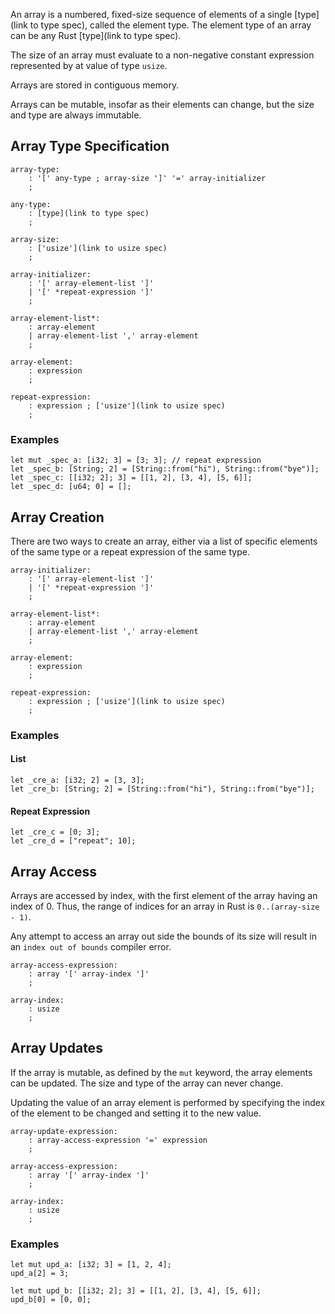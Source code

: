 An array is a numbered, fixed-size sequence of elements of a single [type](link to type spec), called the element type. The element type of an array can be any Rust [type](link to type spec). 

The size of an array must evaluate to a non-negative constant expression represented by at value of type `usize`.

Arrays are stored in contiguous memory.

Arrays can be mutable, insofar as their elements can change, but the size and type are always immutable.

## Array Type Specification

```
array-type:
    : '[' any-type ; array-size ']' '=' array-initializer 
    ;

any-type:
    : [type](link to type spec)
    ;

array-size:
    : ['usize'](link to usize spec)
    ;

array-initializer:
    : '[' array-element-list ']'
    | '[' *repeat-expression ']'
    ;

array-element-list*:
    : array-element
    | array-element-list ',' array-element
    ;

array-element:
    : expression
    ;

repeat-expression:
    : expression ; ['usize'](link to usize spec)
    ;
```

### Examples

```
let mut _spec_a: [i32; 3] = [3; 3]; // repeat expression
let _spec_b: [String; 2] = [String::from("hi"), String::from("bye")];
let _spec_c: [[i32; 2]; 3] = [[1, 2], [3, 4], [5, 6]];
let _spec_d: [u64; 0] = [];
```


## Array Creation

There are two ways to create an array, either via a list of specific elements of the same type or a repeat expression of the same type.

```
array-initializer:
    : '[' array-element-list ']'
    | '[' *repeat-expression ']'
    ;

array-element-list*:
    : array-element
    | array-element-list ',' array-element
    ;

array-element:
    : expression
    ;

repeat-expression:
    : expression ; ['usize'](link to usize spec)
    ;
```

### Examples

#### List

```
let _cre_a: [i32; 2] = [3, 3];
let _cre_b: [String; 2] = [String::from("hi"), String::from("bye")];
```

#### Repeat Expression

```
let _cre_c = [0; 3];
let _cre_d = ["repeat"; 10];
```

## Array Access

Arrays are accessed by index, with the first element of the array having an index of 0. Thus, the range of indices for an array in Rust is `0..(array-size - 1)`. 

Any attempt to access an array out side the bounds of its size will result in an `index out of bounds` compiler error.

```
array-access-expression:
    : array '[' array-index ']'
    ;

array-index:
    : usize
    ;
```

## Array Updates

If the array is mutable, as defined by the `mut` keyword, the array elements can be updated. The size and type of the array can never change.

Updating the value of an array element is performed by specifying the index of the element to be changed and setting it to the new value.

```
array-update-expression:
    : array-access-expression '=' expression
    ;

array-access-expression:
    : array '[' array-index ']'
    ;

array-index:
    : usize
    ;
```

### Examples

```
let mut upd_a: [i32; 3] = [1, 2, 4];
upd_a[2] = 3;

let mut upd_b: [[i32; 2]; 3] = [[1, 2], [3, 4], [5, 6]];
upd_b[0] = [0, 0];
```
